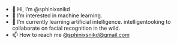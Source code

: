 - 👋 Hi, I’m @sphinixsnikd
- 👀 I’m interested in machine learning.
- 🌱 I’m currently learning artificial intelligence.
intelligentooking to collaborate on facial recognition in the wild.
- 📫 How to reach me @sphinixsnikd@gmail.com

<!---
sphinixsnikd/sphinixsnikd is a ✨ special ✨ repository because its `README.md` (this file) appears on your GitHub profile.
You can click the Preview link to take a look at your changes.
--->
